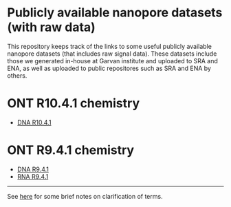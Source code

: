 # Publicly available nanopore datasets (with raw data)

This repository keeps track of the links to some useful publicly available nanopore datasets (that includes raw signal data). These datasets include those we generated in-house at Garvan institute and uploaded to SRA and ENA, as well as uploaded to public repositores such as SRA and ENA by others.

# ONT R10.4.1 chemistry

- [DNA R10.4.1](dna_R10.4.1.md)

# ONT R9.4.1 chemistry

- [DNA R9.4.1](dna_R9.4.1.md)
- [RNA R9.4.1](rna_R9.4.1.md)

---


See [here](misc/terms.md) for some brief notes on clarification of terms.
